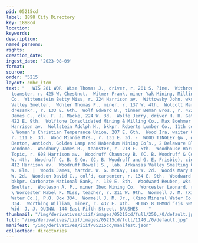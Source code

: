 ```yaml
---
pid: 05215cd
label: 1898 City Directory
key: 1898cd
location: 
keywords: 
description: 
named_persons: 
rights: 
creation_date: 
ingest_date: '2023-08-09'
format: 
source: 
order: '5215'
layout: cmhc_item
text: "   WIS 281 WOR  Wise Thomas J., driver, r. 201 S. Pine.  Withrow George H.,
  teamster, r. 425 W. Chestnut.  Witmer Frank, miner Yak Mining, Milling & Tnnnel
  Co.  Wittenstein Betty Miss, r. 224 Harrison av.  Wittowsky John, wks. Arkansas
  Valley Smelter.  Wohler Thomas F., miner, r. 137 W. 4th.  Wolcott Maria D. Miss,
  dressmkr., r. 133 E. 6th.  Wolf Edward B., tinner Beman Bros., r. 422 E. 9th.  Wolfe
  James C., clk. F. J. Macke, 224 W. 3d.  Wolfe Jerry, driver H. H. Gates & Co., r.
  422 E. 9th.  Wolftone Consolidated Mining & Milling Co., Max Boehmer agt., 15, 501
  Harrison av.  Wollstein Adolph H., bkkpr. Roberts Lumber Co., 11th cor. Poplar.
  \ Woman’s Christian Temperance Union, 207 E. 6th.  Wood Ira, waiter Clinton Restaurant,
  r. 111 E. 3d.  Wood Minnie Mrs., r. 131 E. 3d. -  WOOD TINGLEY §&., genl. mgr. Lilian,
  Benton, Antioch, Golden Lamp and Habendum Mining Co’s., 2 Delaware Blk., r. Hotel
  Vendome.  Woodbury James R., teamster, r. 213 E. 5th.  Woodhouse Harry, with The
  Topic, r. 608 Harrison av.  Woodruff Chauncey B. (C. B. Woodruff & Co.), r. 124
  W. 4th.  Woodruff C. B. & Co. (C. B. Woodruff and G. E. Frisbie), cigars and tobacco,
  412 Harrison av.  Woodruff Rowell S., lab. Arkansas Valley Smelting Co., r. 135
  W. Elm. |  Woods James, hartdr. W. G. McKay, 144 W. 2d.  Woods Mary Miss, r. 140
  W. 2d.  Woodson David C., col’d, carpenter, r. 134 E. 9th.  Woodward H. Wadsworth,
  bkkpr. Carbonate National Bank, r. 130 E. 8th.  Woodward Reuben, wks. Arkansas Valley
  Smelter.  Wooleson A. P., miner Ibex Mining Co.  Worcester Leonard, r. 211 W. 9th.
  \ Worcester Mabel F. Miss, teacher, r. 211 W. 9th.  Wormell J. M. (Ximo Mineral
  Water Co.), P.O. Box 334.  Wormell J. M. Jr., (Ximo Mineral Water Co.), P. O. Box
  334.  Worthing William, miner, r. 432 E. 4th.  HLINS 8 THMOd “sis SNVOT ONY SLVISI
  Wid  J, J. QUINN, 144 East Fifth Street, BRUSHES    "
thumbnail: "/img/derivatives/iiif/images/05215cd/full/250,/0/default.jpg"
full: "/img/derivatives/iiif/images/05215cd/full/1140,/0/default.jpg"
manifest: "/img/derivatives/iiif/05215cd/manifest.json"
collection: directories
---
```

